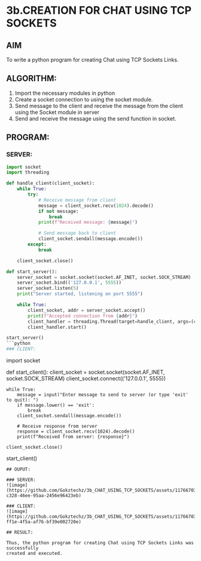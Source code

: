 # 3b.CREATION FOR CHAT USING TCP SOCKETS
## AIM
To write a python program for creating Chat using TCP Sockets Links.
## ALGORITHM:
1. Import the necessary modules in python
2. Create a socket connection to using the socket module.
3. Send message to the client and receive the message from the client using the Socket module in
 server
4. Send and receive the message using the send function in socket.
## PROGRAM:
### SERVER:
```python
import socket
import threading

def handle_client(client_socket):
    while True:
        try:
            # Receive message from client
            message = client_socket.recv(1024).decode()
            if not message:
                break
            print(f"Received message: {message}")

            # Send message back to client
            client_socket.sendall(message.encode())
        except:
            break

    client_socket.close()

def start_server():
    server_socket = socket.socket(socket.AF_INET, socket.SOCK_STREAM)
    server_socket.bind(('127.0.0.1', 5555))
    server_socket.listen(5)
    print("Server started, listening on port 5555")

    while True:
        client_socket, addr = server_socket.accept()
        print(f"Accepted connection from {addr}")
        client_handler = threading.Thread(target=handle_client, args=(client_socket,))
        client_handler.start()

start_server()
```python
### CLIENT:
```
import socket

def start_client():
    client_socket = socket.socket(socket.AF_INET, socket.SOCK_STREAM)
    client_socket.connect(('127.0.0.1', 5555))

    while True:
        message = input("Enter message to send to server (or type 'exit' to quit): ")
        if message.lower() == 'exit':
            break
        client_socket.sendall(message.encode())

        # Receive response from server
        response = client_socket.recv(1024).decode()
        print(f"Received from server: {response}")

    client_socket.close()

start_client()
```
## OUPUT:

### SERVER:
![image](https://github.com/Gokztechz/3b_CHAT_USING_TCP_SOCKETS/assets/117667038/04137980-c328-46ee-95aa-2456e96423eb)

### CLIENT:
![image](https://github.com/Gokztechz/3b_CHAT_USING_TCP_SOCKETS/assets/117667038/16998407-ff1e-4f5a-af76-bf39e002720e)

## RESULT:

Thus, the python program for creating Chat using TCP Sockets Links was successfully 
created and executed.

